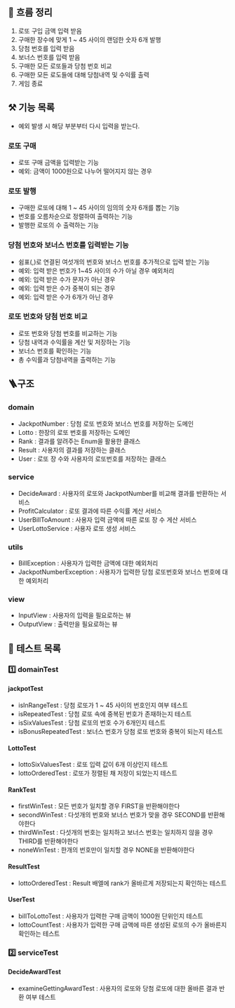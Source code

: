 ## 🎯 흐름 정리
1. 로또 구입 금액 입력 받음 
2. 구매한 장수에 맞게 1 ~ 45 사이의 랜덤한 숫자 6개 발행
3. 당첨 번호를 입력 받음
4. 보너스 번호를 입력 받음
5. 구매한 모든 로또들과 당첨 번호 비교 
6. 구매한 모든 로도들에 대해 당첨내역 및 수익률 출력 
7. 게임 종료 

## ⚒️ 기능 목록
- 예외 발생 시 해당 부분부터 다시 입력을 받는다.
### 로또 구매
- 로또 구매 금액을 입력받는 기능
- 예외: 금액이 1000원으로 나누어 떨어지지 않는 경우
### 로또 발행
- 구매한 로또에 대해 1 ~ 45 사이의 임의의 숫자 6개를 뽑는 기능
- 번호를 오름차순으로 정렬하여 출력하는 기능
- 발행한 로또의 수 출력하는 기능
### 당첨 번호와 보너스 번호를 입력받는 기능
- 쉼표(,)로 연결된 여섯개의 번호와 보너스 번호를 추가적으로 입력 받는 기능 
- 예외: 입력 받은 번호가 1~45 사이의 수가 아닐 경우 예외처리
- 예외: 입력 받은 수가 문자가 아닌 경우
- 예외: 입력 받은 수가 중복이 되는 경우
- 예외: 입력 받은 수가 6개가 아닌 경우
### 로또 번호와 당첨 번호 비교
- 로또 번호와 당첨 번호를 비교하는 기능
- 당첨 내역과 수익률을 계산 및 저장하는 기능
- 보너스 번호를 확인하는 기능
- 총 수익률과 당첨내역을 출력하는 기능 

## 🪜구조
### domain
- JackpotNumber : 당첨 로또 번호와 보너스 번호를 저장하는 도메인
- Lotto : 한장의 로또 번호를 저장하는 도메인
- Rank : 결과를 알려주는 Enum을 활용한 클래스
- Result : 사용자의 결과를 저장하는 클래스
- User : 로또 장 수와 사용자의 로또번호를 저장하는 클래스
### service
- DecideAward : 사용자의 로또와 JackpotNumber를 비교해 결과를 반환하는 서비스
- ProfitCalculator : 로또 결과에 따른 수익률 계산 서비스
- UserBillToAmount : 사용자 입력 금액에 따른 로또 장 수 게산 서비스
- UserLottoService : 사용자 로또 생성 서비스
### utils
- BillException : 사용자가 입력한 금액에 대한 예외처리
- JackpotNumberException : 사용자가 입력한 당첨 로또번호와 보너스 번호에 대한 예외처리
### view
- InputView : 사용자의 입력을 필요로하는 뷰 
- OutputView : 출력만을 필요로하는 뷰

## 🤔 테스트 목록
### 1️⃣ domainTest

#### jackpotTest
- isInRangeTest : 당첨 로또가 1 ~ 45 사이의 번호인지 여부 테스트
- isRepeatedTest : 당첨 로또 속에 중복된 번호가 존재하는지 테스트
- isSixValuesTest : 당첨 로또의 번호 수가 6개인지 테스트
- isBonusRepeatedTest : 보너스 번호가 당첨 로또 번호와 중복이 되는지 테스트
#### LottoTest
- lottoSixValuesTest : 로또 입력 값이 6개 이상인지 테스트
- lottoOrderedTest : 로또가 정렬된 채 저장이 되었는지 테스트
#### RankTest
- firstWinTest : 모든 번호가 일치할 경우 FIRST을 반환해야한다
- secondWinTest : 다섯개의 번호와 보너스 번호가 맞을 경우 SECOND를 반환해야한다
- thirdWinTest : 다섯개의 번호는 일치하고 보너스 번호는 일치하지 않을 경우 THIRD를 반환해야한다
- noneWinTest : 한개의 번호만이 일치할 경우 NONE을 반환해야한다
#### ResultTest
- lottoOrderedTest : Result 배엘에 rank가 올바르게 저장되는지 확인하는 테스트
#### UserTest
- billToLottoTest : 사용자가 입력한 구매 금액이 1000원 단위인지 테스트
- lottoCountTest : 사용자가 입력한 구매 금액에 따른 생성된 로또의 수가 올바른지 확인하는 테스트

### 2️⃣ serviceTest
#### DecideAwardTest
- examineGettingAwardTest : 사용자의 로또와 당첨 로또에 대한 올바른 결과 반환 여부 테스트